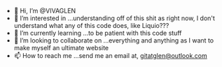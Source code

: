 - 👋 Hi, I’m @VIVAGLEN
- 👀 I’m interested in ...understanding off of this shit as right now, I don't understand what any of this code does, like Liquio???
- 🌱 I’m currently learning ...to be patient with this code stuff
- 💞️ I’m looking to collaborate on ...everything and anything as I want to make myself an ultimate website
- 📫 How to reach me ...send me an email at, gitatglen@outlook.com 

<!---
VIVAGLEN/VIVAGLEN is a ✨ special ✨ repository because its `README.md` (this file) appears on your GitHub profile.
You can click the Preview link to take a look at your changes.
--->
